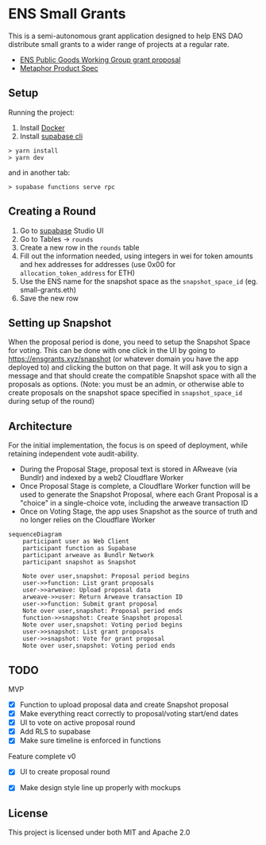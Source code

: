 # ENS Small Grants
This is a semi-autonomous grant application designed to help ENS DAO distribute small grants to a wider range of projects at a regular rate.

- [ENS Public Goods Working Group grant proposal](https://discuss.ens.domains/t/pg-wg-proposal-ens-small-grants/12843)
- [Metaphor Product Spec](https://metaphorxyz.notion.site/ENS-Small-Grants-3d75af5ba7a64954b81eed23191fbfd4)

## Setup

Running the project:

1. Install [Docker](https://www.docker.com/products/docker-desktop/)
2. Install [supabase cli](https://github.com/supabase/cli#install-the-cli)
```
> yarn install
> yarn dev
```

and in another tab:

```
> supabase functions serve rpc
```

## Creating a Round

1. Go to [supabase](https://supabase.com) Studio UI
2. Go to Tables -> `rounds`
3. Create a new row in the `rounds` table
4. Fill out the information needed, using integers in wei for token amounts and hex addresses for addresses (use 0x00 for `allocation_token_address` for ETH)
5. Use the ENS name for the snapshot space as the `snapshot_space_id` (eg. small-grants.eth)
6. Save the new row

## Setting up Snapshot

When the proposal period is done, you need to setup the Snapshot Space for voting. This can be done with one click in the UI by going to https://ensgrants.xyz/snapshot (or whatever domain you have the app deployed to) and clicking the button on that page. It will ask you to sign a message and that should create the compatible Snapshot space with all the proposals as options. (Note: you must be an admin, or otherwise able to create proposals on the snapshot space specified in `snapshot_space_id` during setup of the round)

## Architecture
For the initial implementation, the focus is on speed of deployment, while retaining independent vote audit-ability.

- During the Proposal Stage, proposal text is stored in ARweave (via Bundlr) and indexed by a web2 Cloudflare Worker
- Once Proposal Stage is complete, a Cloudflare Worker function will be used to generate the Snapshot Proposal, where each Grant Proposal is a "choice" in a single-choice vote, including the arweave transaction ID
- Once on Voting Stage, the app uses Snapshot as the source of truth and no longer relies on the Cloudflare Worker

```mermaid
sequenceDiagram
    participant user as Web Client
    participant function as Supabase
    participant arweave as Bundlr Network
    participant snapshot as Snapshot

    Note over user,snapshot: Proposal period begins
    user->>function: List grant proposals
    user->>arweave: Upload proposal data
    arweave->>user: Return Arweave transaction ID
    user->>function: Submit grant proposal
    Note over user,snapshot: Proposal period ends
    function->>snapshot: Create Snapshot proposal
    Note over user,snapshot: Voting period begins
    user->>snapshot: List grant proposals
    user->>snapshot: Vote for grant proposal
    Note over user,snapshot: Voting period ends
```

## TODO

MVP
- [x] Function to upload proposal data and create Snapshot proposal
- [x] Make everything react correctly to proposal/voting start/end dates
- [x] UI to vote on active proposal round
- [x] Add RLS to supabase
- [x] Make sure timeline is enforced in functions

Feature complete v0
- [x] UI to create proposal round
- [x] Make design style line up properly with mockups


## License
This project is licensed under both MIT and Apache 2.0

